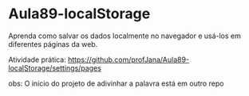 # Aula89-localStorage
Aprenda como salvar os dados localmente no navegador e usá-los em diferentes páginas da web.

Atividade prática: https://github.com/profJana/Aula89-localStorage/settings/pages

obs: O inicio do projeto de adivinhar a palavra está em outro repo
